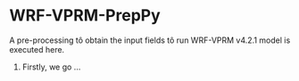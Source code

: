 # WRF-VPRM-PrepPy

A pre-processing tô obtain the input fields tô run WRF-VPRM v4.2.1 model is executed here.

1. Firstly, we go ...

